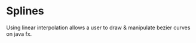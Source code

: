 # Splines
Using linear interpolation allows a user to draw &amp; manipulate bezier curves on java fx.

